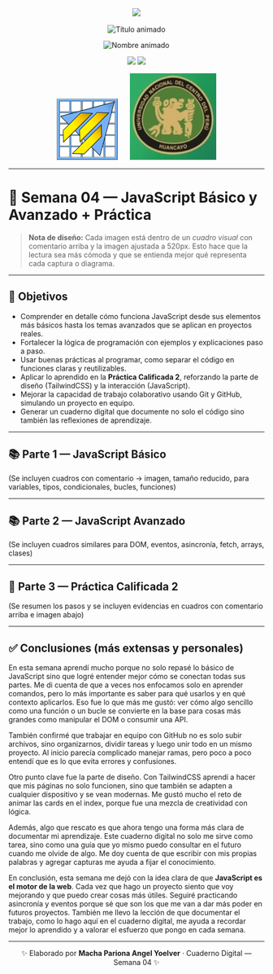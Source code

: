 <!-- ENCABEZADO animado con ola -->
<p align="center">
  <img src="https://capsule-render.vercel.app/api?type=waving&height=140&color=0:1E3A8A,100:0EA5E9&text=%F0%9F%93%95%20Cuaderno%20Digital%20%E2%80%94%20Semana%2004&fontAlign=50&fontAlignY=35&fontSize=34&fontColor=ffffff&desc=Tema%3A%20JavaScript%20B%C3%A1sico%20y%20Avanzado%20%2B%20Pr%C3%A1ctica%202&descAlign=50&descAlignY=60&animation=fadeIn" />
</p>

<!-- Título con "typing" (Semana y tema principal)-->
<p align="center">
  <img src="https://readme-typing-svg.demolab.com?font=Fira+Code&size=28&duration=2400&pause=900&center=true&vCenter=true&width=980&lines=IS093%20%E2%80%94%20Desarrollo%20de%20Aplicaciones%20Web;Semana%2004%20%E2%80%94%20JavaScript%20B%C3%A1sico%20y%20Avanzado;Pr%C3%A1ctica%20Calificada%202%20%28HTML+Tailwind+JS%29" alt="Título animado" /> 
</p>

<!-- Animación con el nombre del estudiante -->
<p align="center">
  <img src="https://readme-typing-svg.demolab.com?font=Fira+Code&size=26&duration=2500&pause=1000&color=0EA5E9&center=true&vCenter=true&width=820&lines=Estudiante%3A%20Macha%20Pariona%20Angel%20Yoelver;IX%20Semestre%20%E2%80%94%20Facultad%20de%20Ingenier%C3%ADa%20de%20Sistemas;Universidad%20Nacional%20del%20Centro%20del%20Per%C3%BA" alt="Nombre animado" /> 
</p>

<!-- Identidad doble (estudiante / docente-curso en badges)-->
<p align="center">
  <a href="#"><img src="https://img.shields.io/badge/Estudiante-Macha%20Pariona%20Angel%20Yoelver%20%E2%80%94%20IX%20Semestre-0EA5E9?style=for-the-badge&labelColor=1E3A8A&logo=github&logoColor=white"></a>
  <a href="#"><img src="https://img.shields.io/badge/Docente%3A%20Mg.%20Jaime%20Suasn%C3%A1bar%20Terrel%20%E2%80%94%20Curso%3A%20IS093-14B8A6?style=for-the-badge&labelColor=0F766E"></a>
</p>

<p align="center" style="margin-top:6px;">
  <img src="https://github.com/machaparionaangelyoelver-web/fotosdecuaderno/blob/main/semana04_imagenes/logoFIS.png" width="120" style="margin:0 10px;" />
  <img src="https://github.com/machaparionaangelyoelver-web/fotosdecuaderno/blob/main/semana04_imagenes/uncp.jpg" width="170" style="margin:0 10px;" />
</p>

---

# 🌌 Semana 04 — **JavaScript Básico y Avanzado + Práctica**

> **Nota de diseño:** Cada imagen está dentro de un *cuadro visual* con comentario arriba y la imagen ajustada a 520px. Esto hace que la lectura sea más cómoda y que se entienda mejor qué representa cada captura o diagrama.

---

## 🎯 Objetivos
- Comprender en detalle cómo funciona JavaScript desde sus elementos más básicos hasta los temas avanzados que se aplican en proyectos reales.  
- Fortalecer la lógica de programación con ejemplos y explicaciones paso a paso.  
- Usar buenas prácticas al programar, como separar el código en funciones claras y reutilizables.  
- Aplicar lo aprendido en la **Práctica Calificada 2**, reforzando la parte de diseño (TailwindCSS) y la interacción (JavaScript).  
- Mejorar la capacidad de trabajo colaborativo usando Git y GitHub, simulando un proyecto en equipo.  
- Generar un cuaderno digital que documente no solo el código sino también las reflexiones de aprendizaje.  

---

## 📚 Parte 1 — JavaScript Básico

(Se incluyen cuadros con comentario → imagen, tamaño reducido, para variables, tipos, condicionales, bucles, funciones)

---

## 📚 Parte 2 — JavaScript Avanzado

(Se incluyen cuadros similares para DOM, eventos, asincronía, fetch, arrays, clases)

---

## 📝 Parte 3 — Práctica Calificada 2

(Se resumen los pasos y se incluyen evidencias en cuadros con comentario arriba e imagen abajo)

---

## ✅ Conclusiones (más extensas y personales)

En esta semana aprendí mucho porque no solo repasé lo básico de JavaScript sino que logré entender mejor cómo se conectan todas sus partes. Me di cuenta de que a veces nos enfocamos solo en aprender comandos, pero lo más importante es saber para qué usarlos y en qué contexto aplicarlos. Eso fue lo que más me gustó: ver cómo algo sencillo como una función o un bucle se convierte en la base para cosas más grandes como manipular el DOM o consumir una API.

También confirmé que trabajar en equipo con GitHub no es solo subir archivos, sino organizarnos, dividir tareas y luego unir todo en un mismo proyecto. Al inicio parecía complicado manejar ramas, pero poco a poco entendí que es lo que evita errores y confusiones.

Otro punto clave fue la parte de diseño. Con TailwindCSS aprendí a hacer que mis páginas no solo funcionen, sino que también se adapten a cualquier dispositivo y se vean modernas. Me gustó mucho el reto de animar las cards en el index, porque fue una mezcla de creatividad con lógica.

Además, algo que rescato es que ahora tengo una forma más clara de documentar mi aprendizaje. Este cuaderno digital no solo me sirve como tarea, sino como una guía que yo mismo puedo consultar en el futuro cuando me olvide de algo. Me doy cuenta de que escribir con mis propias palabras y agregar capturas me ayuda a fijar el conocimiento.

En conclusión, esta semana me dejó con la idea clara de que **JavaScript es el motor de la web**. Cada vez que hago un proyecto siento que voy mejorando y que puedo crear cosas más útiles. Seguiré practicando asincronía y eventos porque sé que son los que me van a dar más poder en futuros proyectos. También me llevo la lección de que documentar el trabajo, como lo hago aquí en el cuaderno digital, me ayuda a recordar mejor lo aprendido y a valorar el esfuerzo que pongo en cada semana.

---

<p align="center">
  ✨ Elaborado por <b>Macha Pariona Angel Yoelver</b> · Cuaderno Digital — Semana 04 ✨
</p>
